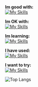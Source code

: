 **Im good with:** <br>
[![My Skills](https://skillicons.dev/icons?i=godot,py,svelte)](https://github.com/cyteon)

**Im OK with:** <br>
[![My Skills](https://skillicons.dev/icons?i=js,mongodb,react,tailwindcss,linux)](https://github.com/cyteon)

**Im learning:** <br>
[![My Skills](https://skillicons.dev/icons?i=cs,firebase,go,rust)](https://github.com/cyteon)

**I have used:** <br>
[![My Skills](https://skillicons.dev/icons?i=java)](https://github.com/cyteon)

**I want to try:** <br>
[![My Skills](https://skillicons.dev/icons?i=lua)](https://github.com/cyteon)

![Top Langs](https://cyteon-github-readme-stats.vercel.app/api/top-langs/?username=cyteon&layout=compact&exclude_repo=github-readme-stats,forge-serverlogger&card_width=500&langs_count=8)
